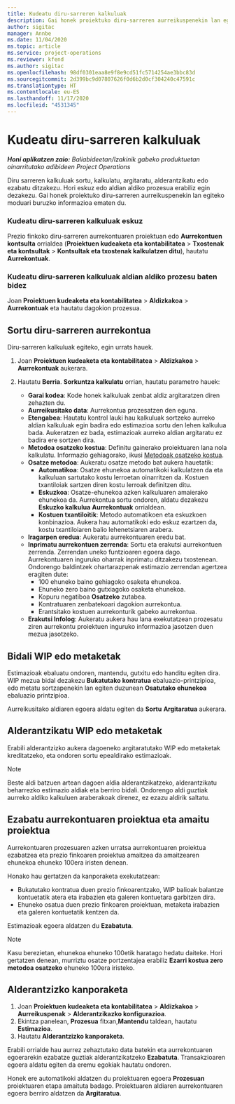 ```yaml
---
title: Kudeatu diru-sarreren kalkuluak
description: Gai honek proiektuko diru-sarreren aurreikuspenekin lan egiteko moduari buruzko informazioa ematen du.
author: sigitac
manager: Annbe
ms.date: 11/04/2020
ms.topic: article
ms.service: project-operations
ms.reviewer: kfend
ms.author: sigitac
ms.openlocfilehash: 98df0301eaa8e9f8e9cd51fc5714254ae3bbc83d
ms.sourcegitcommit: 2d399bc9d07807626f0d6b2d0cf304240c47591c
ms.translationtype: HT
ms.contentlocale: eu-ES
ms.lasthandoff: 11/17/2020
ms.locfileid: "4531345"
---
```

# <a name="manage-revenue-estimates"></a>Kudeatu diru-sarreren kalkuluak

_**Honi aplikatzen zaio:** Baliabideetan/Izakinik gabeko produktuetan oinarritutako adibideen Project Operations_

Diru sarreren kalkuluak sortu, kalkulatu, argitaratu, alderantzikatu edo ezabatu ditzakezu. Hori eskuz edo aldian aldiko prozesua erabiliz egin dezakezu. Gai honek proiektuko diru-sarreren aurreikuspenekin lan egiteko moduari buruzko informazioa ematen du.

### <a name="manage-revenue-estimates-manually"></a>Kudeatu diru-sarreren kalkuluak eskuz

Prezio finkoko diru-sarreren aurrekontuaren proiektuan edo **Aurrekontuen kontsulta** orrialdea (**Proiektuen kudeaketa eta kontabilitatea** > **Txostenak eta kontsultak** > **Kontsultak eta txostenak kalkulatzen ditu**), hautatu **Aurrekontuak**.

### <a name="manage-revenue-estimates-using-a-periodic-process"></a>Kudeatu diru-sarreren kalkuluak aldian aldiko prozesu baten bidez

Joan **Proiektuen kudeaketa eta kontabilitatea** > **Aldizkakoa** > **Aurrekontuak** eta hautatu dagokion prozesua.

## <a name="create-a-revenue-estimate"></a>Sortu diru-sarreren aurrekontua

Diru-sarreren kalkuluak egiteko, egin urrats hauek. 

1. Joan **Proiektuen kudeaketa eta kontabilitatea** > **Aldizkakoa** > **Aurrekontuak** aukerara.
2. Hautatu **Berria**. **Sorkuntza kalkulatu** orrian, hautatu parametro hauek:

   - **Garai kodea**: Kode honek kalkuluak zenbat aldiz argitaratzen diren zehazten du.
   - **Aurreikusitako data**: Aurrekontua prozesatzen den eguna.
   - **Etengabea**: Hautatu kontrol lauki hau kalkuluak sortzeko aurreko aldian kalkuluak egin badira edo estimazioa sortu den lehen kalkulua bada. Aukeratzen ez bada, estimazioak aurreko aldian argitaratu ez badira ere sortzen dira.
   - **Metodoa osatzeko kostua**: Definitu gainerako proiektuaren lana nola kalkulatu. Informazio gehiagorako, ikusi [Metodoak osatzeko kostua](cost-complete-methods.md).
   - **Osatze metodoa**: Aukeratu osatze metodo bat aukera hauetatik:
     - **Automatikoa**: Osatze ehunekoa automatikoki kalkulatzen da eta kalkuluan sartutako kostu lerroetan oinarritzen da. Kostuen txantiloiak sartzen diren kostu lerroak definitzen ditu.
     - **Eskuzkoa**: Osatze-ehunekoa azken kalkuluaren amaierako ehunekoa da. Aurrekontua sortu ondoren, aldatu dezakezu **Eskuzko kalkulua** **Aurrekontuak** orrialdean.
     - **Kostuen txantiloitik**: Metodo automatikoen eta eskuzkoen konbinazioa. Aukera hau automatikoki edo eskuz ezartzen da, kostu txantiloiaren balio lehenetsiaren arabera.
   - **Iragarpen eredua**: Aukeratu aurrekontuaren eredu bat.
   - **Inprimatu aurrekontuen zerrenda**: Sortu eta erakutsi aurrekontuen zerrenda. Zerrendan uneko funtzioaren egoera dago. Aurrekontuaren inguruko oharrak inprimatu ditzakezu txostenean. Ondorengo baldintzek ohartarazpenak estimazio zerrendan agertzea eragiten dute:
     - 100 ehuneko baino gehiagoko osaketa ehunekoa.
     - Ehuneko zero baino gutxiagoko osaketa ehunekoa.
     - Kopuru negatiboa **Osatzeko** zutabea.
     - Kontratuaren zenbatekoari dagokion aurrekontua.
     - Erantsitako kostuen aurrekonturik gabeko aurrekontua.
   - **Erakutsi Infolog**: Aukeratu aukera hau lana exekutatzean prozesatu ziren aurrekontu proiektuen inguruko informazioa jasotzen duen mezua jasotzeko.


## <a name="post-wip-or-accruals"></a>Bidali WIP edo metaketak

Estimazioak ebaluatu ondoren, mantendu, gutxitu edo handitu egiten dira. WIP mezua bidal dezakezu **Bukatutako kontratua** ebaluazio-printzipioa, edo metatu sortzapenekin lan egiten duzunean **Osatutako ehunekoa** ebaluazio printzipioa.
  
Aurreikusitako aldiaren egoera aldatu egiten da **Sortu** **Argitaratua** aukerara.

## <a name="reverse-wip-or-accruals"></a>Alderantzikatu WIP edo metaketak

Erabili alderantzizko aukera dagoeneko argitaratutako WIP edo metaketak kreditatzeko, eta ondoren sortu epealdirako estimazioak.

> [!NOTE]
> Beste aldi batzuen artean dagoen aldia alderantzikatzeko, alderantzikatu beharrezko estimazio aldiak eta berriro bidali. Ondorengo aldi guztiak aurreko aldiko kalkuluen araberakoak direnez, ez ezazu aldirik saltatu.

## <a name="eliminate-the-estimate-project-and-finish-the-project"></a>Ezabatu aurrekontuaren proiektua eta amaitu proiektua

Aurrekontuaren prozesuaren azken urratsa aurrekontuaren proiektua ezabatzea eta prezio finkoaren proiektua amaitzea da amaitzearen ehunekoa ehuneko 100era iristen denean.

Honako hau gertatzen da kanporaketa exekutatzean:

- Bukatutako kontratua duen prezio finkoarentzako, WIP balioak balantze kontuetatik atera eta irabazien eta galeren kontuetara garbitzen dira.
- Ehuneko osatua duen prezio finkoaren proiektuan, metaketa irabazien eta galeren kontuetatik kentzen da.

Estimazioak egoera aldatzen du **Ezabatuta**.

> [!NOTE]
> Kasu berezietan, ehunekoa ehuneko 100etik haratago hedatu daiteke. Hori gertatzen denean, murriztu osatze portzentajea erabiliz **Ezarri kostua zero metodoa osatzeko** ehuneko 100era iristeko.

## <a name="reverse-elimination"></a>Alderantzizko kanporaketa

1. Joan **Proiektuen kudeaketa eta kontabilitatea** > **Aldizkakoa** > **Aurreikuspenak** > **Alderantzikazko konfigurazioa**. 
2. Ekintza panelean, **Prozesua** fitxan,**Mantendu** taldean, hautatu **Estimazioa**. 
3. Hautatu **Alderantzizko kanporaketa**.

Erabili orrialde hau aurrez zehaztutako data batekin eta aurrekontuaren egoerarekin ezabatze guztiak alderantzikatzeko **Ezabatuta**. Transakzioaren egoera aldatu egiten da eremu egokiak hautatu ondoren.

Honek ere automatikoki aldatzen du proiektuaren egoera **Prozesuan** proiektuaren etapa amaituta badago. Proiektuaren aldiaren aurrekontuaren egoera berriro aldatzen da **Argitaratua**.
